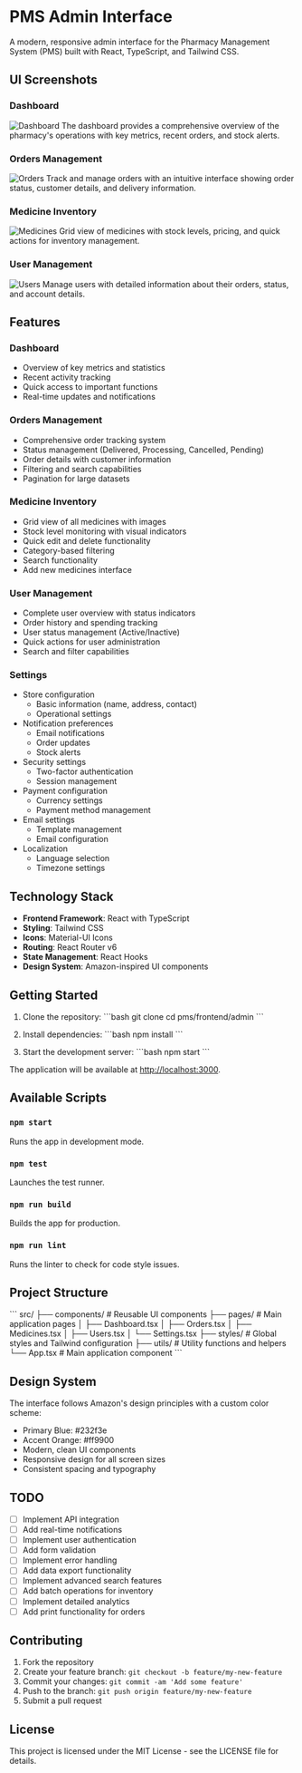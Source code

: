 # PMS Admin Interface

A modern, responsive admin interface for the Pharmacy Management System (PMS) built with React, TypeScript, and Tailwind CSS.

## UI Screenshots

### Dashboard
![Dashboard](./src/assets/images/docs/dashboard.png)
The dashboard provides a comprehensive overview of the pharmacy's operations with key metrics, recent orders, and stock alerts.

### Orders Management
![Orders](./src/assets/images/docs/orders.png)
Track and manage orders with an intuitive interface showing order status, customer details, and delivery information.

### Medicine Inventory
![Medicines](./src/assets/images/docs/medicines.png)
Grid view of medicines with stock levels, pricing, and quick actions for inventory management.

### User Management
![Users](./src/assets/images/docs/users.png)
Manage users with detailed information about their orders, status, and account details.

## Features

### Dashboard
- Overview of key metrics and statistics
- Recent activity tracking
- Quick access to important functions
- Real-time updates and notifications

### Orders Management
- Comprehensive order tracking system
- Status management (Delivered, Processing, Cancelled, Pending)
- Order details with customer information
- Filtering and search capabilities
- Pagination for large datasets

### Medicine Inventory
- Grid view of all medicines with images
- Stock level monitoring with visual indicators
- Quick edit and delete functionality
- Category-based filtering
- Search functionality
- Add new medicines interface

### User Management
- Complete user overview with status indicators
- Order history and spending tracking
- User status management (Active/Inactive)
- Quick actions for user administration
- Search and filter capabilities

### Settings
- Store configuration
  - Basic information (name, address, contact)
  - Operational settings
- Notification preferences
  - Email notifications
  - Order updates
  - Stock alerts
- Security settings
  - Two-factor authentication
  - Session management
- Payment configuration
  - Currency settings
  - Payment method management
- Email settings
  - Template management
  - Email configuration
- Localization
  - Language selection
  - Timezone settings

## Technology Stack

- **Frontend Framework**: React with TypeScript
- **Styling**: Tailwind CSS
- **Icons**: Material-UI Icons
- **Routing**: React Router v6
- **State Management**: React Hooks
- **Design System**: Amazon-inspired UI components

## Getting Started

1. Clone the repository:
\`\`\`bash
git clone <repository-url>
cd pms/frontend/admin
\`\`\`

2. Install dependencies:
\`\`\`bash
npm install
\`\`\`

3. Start the development server:
\`\`\`bash
npm start
\`\`\`

The application will be available at [http://localhost:3000](http://localhost:3000).

## Available Scripts

### `npm start`
Runs the app in development mode.

### `npm test`
Launches the test runner.

### `npm run build`
Builds the app for production.

### `npm run lint`
Runs the linter to check for code style issues.

## Project Structure

\`\`\`
src/
├── components/     # Reusable UI components
├── pages/         # Main application pages
│   ├── Dashboard.tsx
│   ├── Orders.tsx
│   ├── Medicines.tsx
│   ├── Users.tsx
│   └── Settings.tsx
├── styles/        # Global styles and Tailwind configuration
├── utils/         # Utility functions and helpers
└── App.tsx        # Main application component
\`\`\`

## Design System

The interface follows Amazon's design principles with a custom color scheme:
- Primary Blue: #232f3e
- Accent Orange: #ff9900
- Modern, clean UI components
- Responsive design for all screen sizes
- Consistent spacing and typography

## TODO

- [ ] Implement API integration
- [ ] Add real-time notifications
- [ ] Implement user authentication
- [ ] Add form validation
- [ ] Implement error handling
- [ ] Add data export functionality
- [ ] Implement advanced search features
- [ ] Add batch operations for inventory
- [ ] Implement detailed analytics
- [ ] Add print functionality for orders

## Contributing

1. Fork the repository
2. Create your feature branch: `git checkout -b feature/my-new-feature`
3. Commit your changes: `git commit -am 'Add some feature'`
4. Push to the branch: `git push origin feature/my-new-feature`
5. Submit a pull request

## License

This project is licensed under the MIT License - see the LICENSE file for details.
